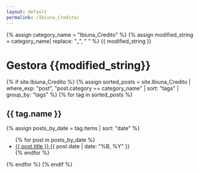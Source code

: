 ```yaml
---
layout: default
permalink: /Ibiuna_Credito/
---
```


{% assign category_name = "Ibiuna_Credito" %}
{% assign modified_string = category_name| replace: "_", " " %}
{{ modified_string }}
<h1>Gestora {{modified_string}}</h1>
{% if site.Ibiuna_Credito %}
{% assign sorted_posts = site.Ibiuna_Credito | where_exp: "post", "post.category == category_name" | sort: "tags" | group_by: "tags" %}
{% for tag in sorted_posts %}
<h2>{{ tag.name }}</h2>
{% assign posts_by_date = tag.items | sort: "date" %}
<ul>
{% for post in posts_by_date %}
<li><a href="{{ post.url | relative_url }}">{{ post.title }} </a><span>{{ post.date | date: "%B, %Y" }}</span></li>
{% endfor %}
</ul>
{% endfor %}
{% endif %}
